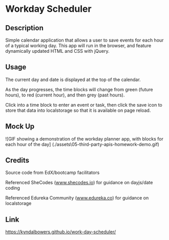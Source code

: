 # Workday Scheduler

## Description

Simple calendar application that allows a user to save events for each hour of a typical working day. This app will run in the browser, and feature dynamically updated HTML and CSS with jQuery.

## Usage

The current day and date is displayed at the top of the calendar.

As the day progresses, the time blocks will change from green (future hours), to red (current hour), and then grey (past hours).

Click into a time block to enter an event or task, then click the save icon to store that data into localstorage so that it is available on page reload.

## Mock Up

![GIF showing a demonstration of the workday planner app, with blocks for each hour of the day] (./assets\05-third-party-apis-homework-demo.gif)

## Credits

Source code from EdX/bootcamp facilitators

Referenced SheCodes (www.shecodes.io) for guidance on dayjs/date coding

Referenced Edureka Community (www.edureka.co) for guidance on localstorage

## Link

https://kyndalbowers.github.io/work-day-scheduler/